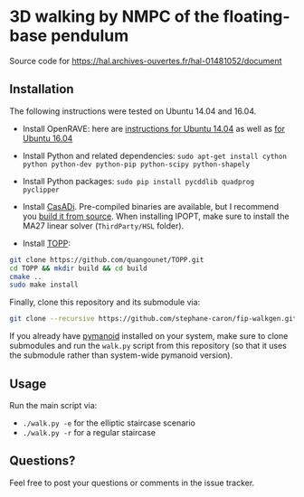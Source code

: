 # 3D walking by NMPC of the floating-base pendulum

Source code for https://hal.archives-ouvertes.fr/hal-01481052/document

## Installation

The following instructions were tested on Ubuntu 14.04 and 16.04.

- Install OpenRAVE: here are [instructions for Ubuntu 14.04](https://scaron.info/teaching/installing-openrave-on-ubuntu-14.04.html) as well as [for Ubuntu 16.04](https://scaron.info/teaching/installing-openrave-on-ubuntu-16.04.html)
- Install Python and related dependencies: ``sudo apt-get install cython python python-dev python-pip python-scipy python-shapely``
- Install Python packages: ``sudo pip install pycddlib quadprog pyclipper``
- Install [CasADi](http://casadi.org). Pre-compiled binaries are available, but
  I recommend you [build it from
  source](https://github.com/casadi/casadi/wiki/InstallationLinux). When
  installing IPOPT, make sure to install the MA27 linear solver
  (``ThirdParty/HSL`` folder).

- Install [TOPP](https://github.com/quangounet/TOPP.git):
```bash
git clone https://github.com/quangounet/TOPP.git
cd TOPP && mkdir build && cd build
cmake ..
sudo make install
```

Finally, clone this repository and its submodule via:

```bash
git clone --recursive https://github.com/stephane-caron/fip-walkgen.git
```

If you already have [pymanoid](https://github.com/stephane-caron/pymanoid)
installed on your system, make sure to clone submodules and run the ``walk.py``
script from this repository (so that it uses the submodule rather than
system-wide pymanoid version).

## Usage

Run the main script via:
- ``./walk.py -e`` for the elliptic staircase scenario
- ``./walk.py -r`` for a regular staircase

## Questions?

Feel free to post your questions or comments in the issue tracker.
